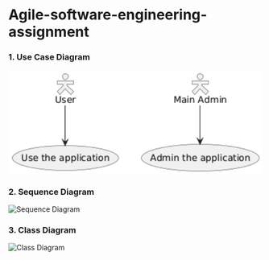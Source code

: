 # Agile-software-engineering-assignment
### 1. Use Case Diagram
![Use Case Diagram](https://github.com/mahalakshmi20052007-cell/Agile-software-engineering-assignment/blob/main/use%20case%20diagram)

### 2. Sequence Diagram
![Sequence Diagram](./images/SequenceDiagram.jpg)

### 3. Class Diagram
![Class Diagram](./images/ClassDiagram.jpg)
